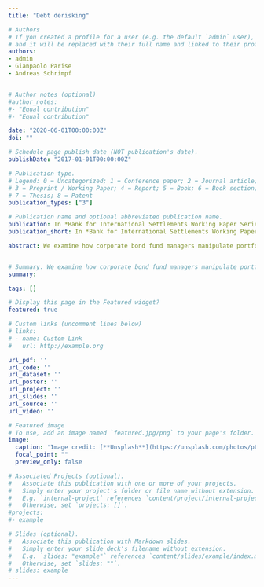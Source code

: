 ```yaml
---
title: "Debt derisking"

# Authors
# If you created a profile for a user (e.g. the default `admin` user), write the username (folder name) here 
# and it will be replaced with their full name and linked to their profile.
authors:
- admin
- Gianpaolo Parise
- Andreas Schrimpf


# Author notes (optional)
#author_notes:
#- "Equal contribution"
#- "Equal contribution"

date: "2020-06-01T00:00:00Z"
doi: ""

# Schedule page publish date (NOT publication's date).
publishDate: "2017-01-01T00:00:00Z"

# Publication type.
# Legend: 0 = Uncategorized; 1 = Conference paper; 2 = Journal article;
# 3 = Preprint / Working Paper; 4 = Report; 5 = Book; 6 = Book section;
# 7 = Thesis; 8 = Patent
publication_types: ["3"]

# Publication name and optional abbreviated publication name.
publication: In *Bank for International Settlements Working Paper Series*
publication_short: In *Bank for International Settlements Working Paper Series*

abstract: We examine how corporate bond fund managers manipulate portfolio risk in response to incentives. We find that liquidity risk concerns drive the allocation decisions of underperforming funds, whereas tournament incentives are of secondary importance. This leads laggard fund managers to trade off yield for liquidity, while holding the exposure to other sources of risk constant. The documented de-risking is stronger for managers with shorter tenure and is reinforced by a more concave flow-to-performance sensitivity and by periods of market stress. De-risking meaningfully reduces ex post liquidation costs. Flexible NAVs (swing pricing) may, however, reduce de-risking incentives and create moral hazard.


# Summary. We examine how corporate bond fund managers manipulate portfolio risk in response to incentives documenting a flight-to-liquidity pattern.
summary: 

tags: []

# Display this page in the Featured widget?
featured: true

# Custom links (uncomment lines below)
# links:
# - name: Custom Link
#   url: http://example.org

url_pdf: ''
url_code: ''
url_dataset: ''
url_poster: ''
url_project: ''
url_slides: ''
url_source: ''
url_video: ''

# Featured image
# To use, add an image named `featured.jpg/png` to your page's folder. 
image:
  caption: 'Image credit: [**Unsplash**](https://unsplash.com/photos/pLCdAaMFLTE)'
  focal_point: ""
  preview_only: false

# Associated Projects (optional).
#   Associate this publication with one or more of your projects.
#   Simply enter your project's folder or file name without extension.
#   E.g. `internal-project` references `content/project/internal-project/index.md`.
#   Otherwise, set `projects: []`.
#projects:
#- example

# Slides (optional).
#   Associate this publication with Markdown slides.
#   Simply enter your slide deck's filename without extension.
#   E.g. `slides: "example"` references `content/slides/example/index.md`.
#   Otherwise, set `slides: ""`.
# slides: example
---
```



